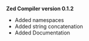 **Zed Compiler version 0.1.2**

- Added namespaces
- Added string concatenation 
- Added Documentation 
